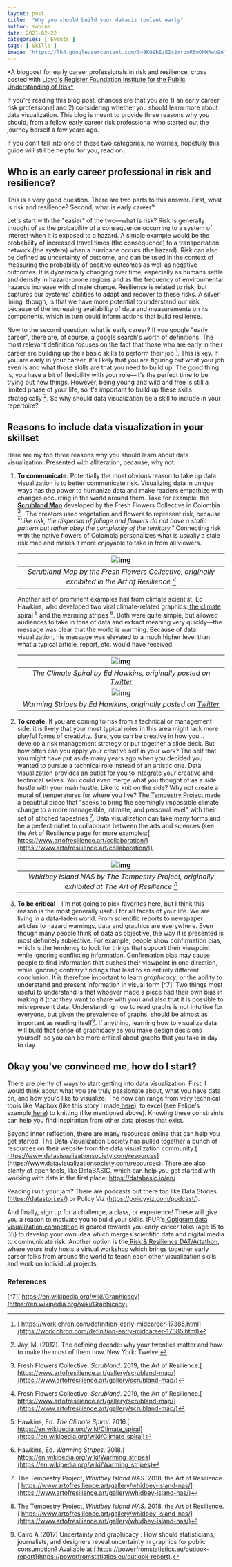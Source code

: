 ```yaml
---
layout: post
title:  "Why you should build your dataviz toolset early"
author: sabine
date: 2021-02-22
categories: [ Events ]
tags: [ Skills ]
image: "https://lh4.googleusercontent.com/S4BKG9hIzEIx2xrpoR5mONWAwb9nTQBqhlL7XjR7xZbARnjX9e_AkYDlE8QWFM6KhQmOlk7z05XA5OgVFUrWQ_Q_bmTo_rQPmOZ6S_6LnUvgXXTYAqN_J26kfKSGNeT1e6_7G-VN"
---
```


*A blogpost for early career professionals in risk and resilience, cross posted with [Lloyd's Register Foundation Institute for the Public Understanding of Risk*](https://ipur.nus.edu.sg/2021/02/10/why-you-should-build-your-dataviz-toolset-early/)

If you're reading this blog post, chances are that you are 1) an early career risk professional and 2) considering whether you should learn more about data visualization. This blog is meant to provide three reasons why you should, from a fellow early career risk professional who started out the journey herself a few years ago.

If you don't fall into one of these two categories, no worries, hopefully this guide will still be helpful for you, read on. 

## Who is an early career professional in risk and resilience?

This is a very good question. There are two parts to this answer. First, what is risk and resilience? Second, what is early career?

Let's start with the "easier" of the two—what is risk? Risk is generally thought of as the probability of a consequence occurring to a system of interest when it is exposed to a hazard. A simple example would be the probability of increased travel times (the consequence) to a transportation network (the system) when a hurricane occurs (the hazard). Risk can also be defined as uncertainty of outcome, and can be used in the context of measuring the probability of positive outcomes as well as negative outcomes. It is dynamically changing over time, especially as humans settle and densify in hazard-prone regions and as the frequency of environmental hazards increase with climate change. Resilience is related to risk, but captures our systems' abilities to adapt and recover to these risks. A silver lining, though, is that we have more potential to understand our risk because of the increasing availability of data and measurements on its components, which in turn could inform actions that build resilience.

Now to the second question, what is early career? If you google "early career", there are, of course, a google search's worth of definitions. The most relevant definition focuses on the fact that those who are early in their career are building up their basic skills to perform their job [^1]. This is key. If you are early in your career, it's likely that you are figuring out what your job even is and what those skills are that you need to build up. The good thing is, you have a bit of flexibility with your role—it's the perfect time to be trying out new things. However, being young and wild and free is still a limited phase of your life, so it's important to build up these skills strategically [^2]. So why should data visualization be a skill to include in your repertoire?

## Reasons to include data visualization in your skillset

Here are my top three reasons why you should learn about data visualization. Presented with alliteration, because, why not.

1. **To communicate.** Potentially the most obvious reason to take up data visualization is to better communicate risk. Visualizing data in unique ways has the power to humanize data and make readers empathize with changes occurring in the world around them. Take for example, the[ **Scrubland Map**](https://www.artofresilience.art/gallery/scrubland-map/) developed by the Fresh Flowers Collective in Colombia [^3] . The creators used vegetation and flowers to represent risk, because "*Like risk, the dispersal of foliage and flowers do not have a static pattern but rather obey the complexity of the territory."* Connecting risk with the native flowers of Colombia personalizes what is usually a stale risk map and makes it more enjoyable to take in from all viewers.

   | ![img](https://lh5.googleusercontent.com/2g3yyF94whdXTWhaZogbuh72HQQsuuwSpHDnR9RoXiheD3qgFFIVpBJkvm0PgY_tGKY_7OBa65tMPz9c116J23Q-UOu5p4SS10cyVy4IMXUSRzLOagpQQhfqx1cbHW9uyQkdsH89) |
   | :----------------------------------------------------------: |
   | *Scrubland Map by the Fresh Flowers Collective, originally exhibited in the Art of Resilience [^3]* |

   Another set of prominent examples hail from climate scientist, Ed Hawkins, who developed two viral climate-related graphics:[ the climate spiral](https://www.vox.com/2016/5/10/11643864/global-warming-spiral-temperatures) [^4] and[ the warming stripes](https://en.wikipedia.org/wiki/Warming_stripes) [^5]. Both were quite simple, but allowed audiences to take in tons of data and extract meaning very quickly—the message was clear that the world is warming. Because of data visualization, his message was elevated to a much higher level than what a typical article, report, etc. would have received.

   | ![img](https://lh6.googleusercontent.com/HJ07d0XGkmAkXYd1T4sIONXIbjwKYA57WehBuOOT0vsP7hTblQVnr8M04q8rCbGRn1Endr8elQWbC13bDgCefQKDLTNzTP0DOz6hE63nbonaBYFK77z-9odFPKqzK8NAfyo4dv5K) |
   | :----------------------------------------------------------: |
   | *The Climate Spiral by Ed Hawkins, originally posted on [Twitter](https://twitter.com/i/status/729753441459945474)* |
   | ![img](https://lh5.googleusercontent.com/CYiqnWPY6twe_8ys0dJOXIWCiMpz0kwkE4n3-cyVm66PrG8Gq4m3lhp8BMnmDzmu2VZ_NALqEIDIWQ9EXV-72oUf--AQzJFqym6Fz15AHdyXDaF7eyLFZOtSQM28Q9fEqU1DWzsx) |
   | *Warming Stripes by Ed Hawkins, originally posted on [Twitter](https://twitter.com/ed_hawkins/status/1140772720508047360)* |

2. **To create.** If you are coming to risk from a technical or management side, it is likely that your most typical roles in this area might lack more playful forms of creativity. Sure, you can be creative in how you... develop a risk management strategy or put together a slide deck. But how often can you apply your creative self in your work? The self that you might have put aside many years ago when you decided you wanted to pursue a technical role instead of an artistic one. Data visualization provides an outlet for you to integrate your creative and technical selves. You could even merge what you thought of as a side hustle with your main hustle. Like to knit on the side? Why not create a mural of temperatures for where you live? The[ Tempestry Project](https://www.artofresilience.art/gallery/whidbey-island-nas/) made a beautiful piece that "seeks to bring the seemingly impossible climate change to a more manageable, intimate, and personal level" with their set of stitched tapestries [^6]. Data visualization can take many forms and be a perfect outlet to collaborate between the arts and sciences (see the Art of Resilience page for more examples:[ https://www.artofresilience.art/collaboration/](https://www.artofresilience.art/collaboration/)).

   | ![img](https://lh4.googleusercontent.com/dZx9u9V5uP7uaUBMGUElJr9JQs44hBnXarr2c34ED-47t8iFgQtLJkLBYwFS9d8OZWB34TlqzIFYSCnpKstxtUMo-7I6TcY_pBWukBzVP27UBCFxX0-_HGTqLETZOMpsMaKNmjXX) |
   | :----------------------------------------------------------: |
   | *Whidbey Island NAS by The Tempestry Project, originally exhibited at The Art of Resilience [^6]* |

3. **To be critical** - I'm not going to pick favorites here, but I think this reason is the most generally useful for all facets of your life. We are living in a data-laden world. From scientific reports to newspaper articles to hazard warnings, data and graphics are everywhere. Even though many people think of data as objective, the way it is presented is most definitely subjective. For example, people show confirmation bias, which is the tendency to look for things that support their viewpoint while ignoring conflicting information. Confirmation bias may cause people to find information that pushes their viewpoint in one direction, while ignoring contrary findings that lead to an entirely different conclusion. It is therefore important to learn *graphicacy*, or the ability to understand and present information in visual form [^7]. Two things most useful to understand is that whoever made a piece had their own bias in making it (that they want to share with you) and also that it is possible to misrepresent data. Understanding how to read graphs is not intuitive for everyone, but given the prevalence of graphs, should be almost as important as reading itself[^8]. If anything, learning how to visualize data will build that sense of graphicacy as you make design decisions yourself, so you can be more critical about graphs that you take in day to day.

## Okay you've convinced me, how do I start?

There are plenty of ways to start getting into data visualization. First, I would think about what you are truly passionate about, what you have data on, and how you'd like to visualize. The how can range from very technical tools like Mapbox (like this story I made[ here](http://afterthequake.surge.sh/)), to excel (see Felipe's example[ here](http://www.storytellingwithdata.com/blog/2018/4/22/april-swdchallenge-recap-square-area-graphs)) to knitting (like mentioned above). Knowing these constraints can help you find inspiration from other data pieces that exist.

Beyond inner reflection, there are many resources online that can help you get started. The Data Visualization Society has pulled together a bunch of resources on their website from the data visualization community:[ https://www.datavisualizationsociety.com/resources](https://www.datavisualizationsociety.com/resources). There are also plenty of open tools, like DataBASIC, which can help you get started with working with data in the first place: https://databasic.io/en/.

Reading isn't your jam? There are podcasts out there too like Data Stories (https://datastori.es/) or Policy Viz (https://policyviz.com/podcast/).

And finally, sign up for a challenge, a class, or experience! These will give you a reason to motivate you to build your skills. IPUR's[ Optigram data visualization competition](https://ipur.nus.edu.sg/2020/01/02/optigram-2020-climate-change-in-asia/) is geared towards you early career folks (age 15 to 35) to develop your own idea which merges scientific data and digital media to communicate risk. Another option is the[ Risk & Resilience DAT/Artathon](http://datartathon.com/), where yours truly hosts a virtual workshop which brings together early career folks from around the world to teach each other visualization skills and work on individual projects.

### **References**

[^1]: [ https://work.chron.com/definition-early-midcareer-17385.html](https://work.chron.com/definition-early-midcareer-17385.html)

[^2]:  Jay, M. (2012). The defining decade: why your twenties matter and how to make the most of them now. New York: Twelve.

[^3]: Fresh Flowers Collective. *Scrubland*. 2019, the Art of Resilience.[ https://www.artofresilience.art/gallery/scrubland-map/](https://www.artofresilience.art/gallery/scrubland-map/)

[^4]: Hawkins, Ed. *The Climate Spiral.* 2016.[ https://en.wikipedia.org/wiki/Climate_spiral](https://en.wikipedia.org/wiki/Climate_spiral)

[^5]: Hawkins, Ed. *Warming Stripes.* 2018.[ https://en.wikipedia.org/wiki/Warming_stripes](https://en.wikipedia.org/wiki/Warming_stripes)

[^6]: The Tempestry Project, *Whidbey Island NAS.* 2018, the Art of Resilience.[ https://www.artofresilience.art/gallery/whidbey-island-nas/](https://www.artofresilience.art/gallery/whidbey-island-nas/)

[^7][ https://en.wikipedia.org/wiki/Graphicacy](https://en.wikipedia.org/wiki/Graphicacy)

[^8]: Cairo A (2017) Uncertainty and graphicacy : How should statisticians, journalists, and designers reveal uncertainty in graphics for public consumption? Available at:[ https://powerfromstatistics.eu/outlook-report](https://powerfromstatistics.eu/outlook-report).
